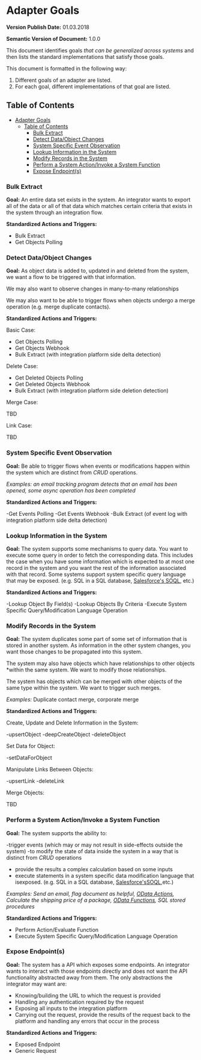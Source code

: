 # Adapter Goals

**Version Publish Date:** 01.03.2018

**Semantic Version of Document:** 1.0.0

This document identifies goals *that can be generalized across systems* and then
lists the standard implementations that satisfy those
goals.

This document is formatted in the following way:

1. Different goals of an adapter are listed.
2. For each goal, different implementations of that goal are listed.

## Table of Contents

- [Adapter Goals](#adapter-goals)
    - [Table of Contents](#table-of-contents)
        - [Bulk Extract](#bulk-extract)
        - [Detect Data/Object Changes](#detect-dataobject-changes)
        - [System Specific Event Observation](#system-specific-event-observation)
        - [Lookup Information in the System](#lookup-information-in-the-system)
        - [Modify Records in the System](#modify-records-in-the-system)
        - [Perform a System Action/Invoke a System Function](#perform-a-system-actioninvoke-a-system-function)
        - [Expose Endpoint(s)](#expose-endpoints)

### Bulk Extract

**Goal:** An entire data set exists in the system.  An integrator wants to export all of
the data or all of that data which matches certain criteria that exists in the
system through an integration flow.

**Standardized Actions and Triggers:**

- Bulk Extract
- Get Objects Polling

### Detect Data/Object Changes

**Goal:** As object data is added to, updated in and deleted from the system, we want a
flow to be triggered with that information.

We may also want to observe changes in many-to-many relationships

We may also want to be able to trigger flows when objects undergo a merge
operation (e.g. merge duplicate contacts).

**Standardized Actions and Triggers:**

Basic Case:

- Get Objects Polling
- Get Objects Webhook
- Bulk Extract (with integration platform side delta detection)
  
Delete Case:

- Get Deleted Objects Polling
- Get Deleted Objects Webhook
- Bulk Extract (with integration platform side deletion detection)
  
Merge Case:

TBD

Link Case:

TBD

### System Specific Event Observation

**Goal:** Be able to trigger flows when events or modifications happen within
the system which are distinct from *CRUD* operations.

*Examples: an email tracking program detects that
an email has been opened, some async operation has been completed*

**Standardized Actions and Triggers:**

-Get Events Polling
-Get Events Webhook
-Bulk Extract (of event log with integration platform side delta detection)

### Lookup Information in the System

**Goal:** The system supports some mechanisms to query data.  You want to execute some
 query in order to fetch the corresponding data.  This includes the case when
 you have some information which is expected to at most one record in the system
 and you want the rest of the information associated with that record.  Some
 systems support system specific query language that may be exposed. (e.g. SQL
 in a SQL database, [Salesforce's
 SOQL](https://developer.salesforce.com/docs/atlas.en-us.soql_sosl.meta/soql_sosl/sforce_api_calls_soql.htm),
 etc.)

**Standardized Actions and Triggers:**

-Lookup Object By Field(s)
-Lookup Objects By Criteria
-Execute System Specific Query/Modification Language Operation

### Modify Records in the System

**Goal:** The system duplicates some part of some set of information that is
stored in another system.  As information in the other system changes, you want
those changes to be propagated into this system.

The system may also have objects which have relationships to other objects
*within the same system.  We want to modify those relationships.

The system has objects which can be merged with other objects of the
same type within the system. We want to trigger such merges.

_Examples:_ Duplicate contact merge, corporate merge

**Standardized Actions and Triggers:**

Create, Update and Delete Information in the System:

-upsertObject
-deepCreateObject
-deleteObject

Set Data for Object:

-setDataForObject
  
Manipulate Links Between Objects:

-upsertLink
-deleteLink
  
Merge Objects:

TBD

### Perform a System Action/Invoke a System Function

**Goal:** The system supports the ability to:

-trigger events (which may or may not result in side-effects outside the system)
-to modify the state of data inside the system in a way that is distinct from *CRUD* operations
- provide the results a complex calculation based on some inputs
- execute statements in a system specific data modification language that isexposed. (e.g. SQL in a SQL database, [Salesforce'sSOQL](https://developer.salesforce.com/docs/atlas.en-us.soql_sosl.meta/soql_sosl/sforce_api_calls_soql.htm),etc.)

*Examples: Send an email, flag document as helpful, [OData
Actions](http://docs.oasis-open.org/odata/odata/v4.0/errata03/os/complete/part1-protocol/odata-v4.0-errata03-os-part1-protocol-complete.html#_Actions_1),
Calculate the shipping price of a package, [OData
Functions](http://docs.oasis-open.org/odata/odata/v4.0/errata03/os/complete/part1-protocol/odata-v4.0-errata03-os-part1-protocol-complete.html#_Functions_1), SQL stored procedures*

**Standardized Actions and Triggers:**

- Perform Action/Evaluate Function
- Execute System Specific Query/Modification Language Operation

### Expose Endpoint(s)

**Goal:** The system has a API which exposes some endpoints.  An integrator
wants to interact with those endpoints directly and does not want the API
functionality abstracted away from them.  The only abstractions the integrator
may want are:

- Knowing/building the URL to which the request is provided
- Handling any authentication required by the request
- Exposing all inputs to the integration platform
- Carrying out the request, provide the results of the request back to the platform and handling any errors that occur in the process

**Standardized Actions and Triggers:**

- Exposed Endpoint
- Generic Request